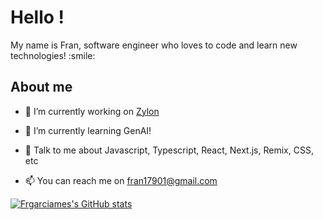 <h1> Hello !</h1>

<div size='20px'>My name is Fran, software engineer who loves to code and learn new technologies! :smile: 
</div>

<h2> About me </h2>

- 🔭 I’m currently working on <a href="https://github.com/zylon-ai">Zylon</a>

- 🌱 I’m currently learning GenAI!

- 💬 Talk to me about Javascript, Typescript, React, Next.js, Remix, CSS, etc 

- 📫 You can reach me on fran17901@gmail.com

[![Frgarciames's GitHub stats](https://github-readme-stats.vercel.app/api?username=frgarciames&show_icons=true&bg_color=30,196463,604e95&title_color=fff&icon_color=ffeb3b&text_color=fff)](https://github.com/frgarciames)
